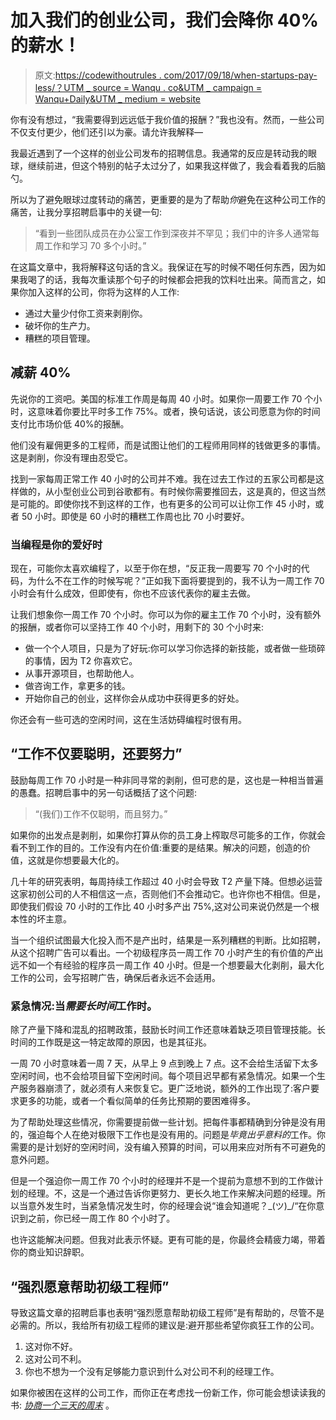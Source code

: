 # 加入我们的创业公司，我们会降你 40%的薪水！

> 原文:[https://codewithoutrules . com/2017/09/18/when-startups-pay-less/？UTM _ source = Wanqu . co&UTM _ campaign = Wanqu+Daily&UTM _ medium = website](https://codewithoutrules.com/2017/09/18/when-startups-pay-less/?utm_source=wanqu.co&utm_campaign=Wanqu+Daily&utm_medium=website)

你有没有想过，“我需要得到远远低于我价值的报酬？”我也没有。然而，一些公司不仅支付更少，他们还引以为豪。请允许我解释—

我最近遇到了一个这样的创业公司发布的招聘信息。我通常的反应是转动我的眼球，继续前进，但这个特别的帖子太过分了，如果我这样做了，我会看着我的后脑勺。

所以为了避免眼球过度转动的痛苦，更重要的是为了帮助*你*避免在这种公司工作的痛苦，让我分享招聘启事中的关键一句:

> “看到一些团队成员在办公室工作到深夜并不罕见；我们中的许多人通常每周工作和学习 70 多个小时。”

在这篇文章中，我将解释这句话的含义。我保证在写的时候不喝任何东西，因为如果我喝了的话，我每次重读那个句子的时候都会把我的饮料吐出来。简而言之，如果你加入这样的公司，你将为这样的人工作:

*   通过大量少付你工资来剥削你。
*   破坏你的生产力。
*   糟糕的项目管理。

## 减薪 40%

先说你的工资吧。美国的标准工作周是每周 40 小时。如果你一周要工作 70 个小时，这意味着你要比平时多工作 75%。或者，换句话说，该公司愿意为你的时间支付比市场价低 40%的报酬。

他们没有雇佣更多的工程师，而是试图让他们的工程师用同样的钱做更多的事情。这是剥削，你没有理由忍受它。

找到一家每周正常工作 40 小时的公司并不难。我在过去工作过的五家公司都是这样做的，从小型创业公司到谷歌都有。有时候你需要推回去，这是真的，但这当然是可能的。即使你找不到这样的工作，也有更多的公司可以让你工作 45 小时，或者 50 小时。即使是 60 小时的糟糕工作周也比 70 小时要好。

### 当编程是你的爱好时

现在，可能你太喜欢编程了，以至于你在想，“反正我一周要写 70 个小时的代码，为什么不在工作的时候写呢？”正如我下面将要提到的，我不认为一周工作 70 小时会有什么成效，但即使有，你也不应该代表你的雇主去做。

让我们想象你一周工作 70 个小时。你可以为你的雇主工作 70 个小时，没有额外的报酬，或者你可以坚持工作 40 个小时，用剩下的 30 个小时来:

*   做一个个人项目，只是为了好玩:你可以学习你选择的新技能，或者做一些琐碎的事情，因为 T2 你喜欢它。
*   从事开源项目，也帮助他人。
*   做咨询工作，拿更多的钱。
*   开始你自己的创业，这样你会从成功中获得更多的好处。

你还会有一些可选的空闲时间，这在生活妨碍编程时很有用。

## “工作不仅要聪明，还要努力”

鼓励每周工作 70 小时是一种非同寻常的剥削，但可悲的是，这也是一种相当普遍的愚蠢。招聘启事中的另一句话概括了这个问题:

> “(我们)工作不仅聪明，而且努力。”

如果你的出发点是剥削，如果你打算从你的员工身上榨取尽可能多的工作，你就会看不到工作的目的。工作没有内在价值:重要的是结果。解决的问题，创造的价值，这就是你想要最大化的。

几十年的研究表明，每周持续工作超过 40 小时会导致 T2 产量下降。但想必运营这家初创公司的人不相信这一点，否则他们不会推动它。也许你也不相信。但是，即使我们假设 70 小时的工作比 40 小时多产出 75%,这对公司来说仍然是一个根本性的坏主意。

当一个组织试图最大化投入而不是产出时，结果是一系列糟糕的判断。比如招聘，从这个招聘广告可以看出。一个初级程序员一周工作 70 小时产生的有价值的产出远不如一个有经验的程序员一周工作 40 小时。但是一个想要最大化剥削，最大化工作的公司，会写招聘广告，确保后者永远不会适用。

### 紧急情况:当*需要长时间*工作时。

除了产量下降和混乱的招聘政策，鼓励长时间工作还意味着缺乏项目管理技能。长时间的工作既是这一特定故障的原因，也是其征兆。

一周 70 小时意味着一周 7 天，从早上 9 点到晚上 7 点。这不会给生活留下太多空闲时间，也不会给项目留下空闲时间。每个项目迟早都有紧急情况。如果一个生产服务器崩溃了，就必须有人来恢复它。更广泛地说，额外的工作出现了:客户要求更多的功能，或者一个看似简单的任务比预期的要困难得多。

为了帮助处理这些情况，你需要提前做一些计划。把每件事都精确到分钟是没有用的，强迫每个人在绝对极限下工作也是没有用的。问题是*毕竟出乎意料的*工作。你需要的是计划好的空闲时间，没有编入预算的时间，可以用来应对所有不可避免的意外问题。

但是一个强迫你一周工作 70 个小时的经理并不是一个提前为意想不到的工作做计划的经理。不，这是一个通过告诉你更努力、更长久地工作来解决问题的经理。所以当意外发生时，当紧急情况发生时，你的经理会说“谁会知道呢？\_(ツ)_/“在你意识到之前，你已经一周工作 80 个小时了。

也许这能解决问题。但我对此表示怀疑。更有可能的是，你最终会精疲力竭，带着你的商业知识辞职。

## “强烈愿意帮助初级工程师”

导致这篇文章的招聘启事也表明“强烈愿意帮助初级工程师”是有帮助的，尽管不是必需的。所以，我给所有初级工程师的建议是:避开那些希望你疯狂工作的公司。

1.  这对你不好。
2.  这对公司不利。
3.  你也不想为一个没有足够能力意识到什么对公司不利的经理工作。

如果你被困在这样的公司工作，而你正在考虑找一份新工作，你可能会想读读我的书: *[协商一个三天的周末](/3dayweekend/)* 。